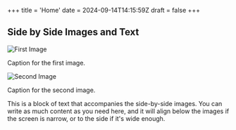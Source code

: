 +++
title = 'Home'
date = 2024-09-14T14:15:59Z
draft = false
+++
## Side by Side Images and Text

<div class="side-by-side">
  <div class="image">
    <img src="https://photographylife.com/wp-content/uploads/2017/01/Best-of-2016-Nasim-Mansurov-20.jpg" alt="First Image" />
    <p>Caption for the first image.</p>
  </div>
  <div class="image">
    <img src="/img/an2.png" alt="Second Image" />
    <p>Caption for the second image.</p>
  </div>
</div>

<div class="block-text">
  <p>This is a block of text that accompanies the side-by-side images. You can write as much content as you need here, and it will align below the images if the screen is narrow, or to the side if it's wide enough.</p>
</div>
